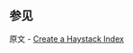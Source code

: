 ## 参见

原文 - [Create a Haystack Index]( https://docs.mongodb.com/manual/tutorial/build-a-geohaystack-index/ )

